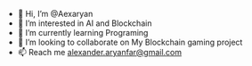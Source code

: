 - 👋 Hi, I’m @Aexaryan
- 👀 I’m interested in AI and Blockchain
- 🌱 I’m currently learning Programing
- 💞️ I’m looking to collaborate on My Blockchain gaming project
- 📫 Reach me alexander.aryanfar@gmail.com

<!---
Aexaryan/Aexaryan is a ✨ special ✨ repository because its `README.md` (this file) appears on your GitHub profile.
You can click the Preview link to take a look at your changes.
--->
